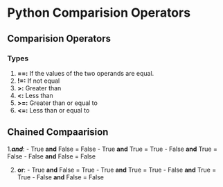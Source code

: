 # Python Comparision Operators 

## Comparision Operators

### Types

1. **==:** If the values of the two operands are equal.
2. **!=:** If not equal
3. **>:** Greater than 
4. **<:** Less than
5. **>=:** Greater than or equal to 
6. **<=:** Less than or equal to

## Chained Compaarision 

1.***and***: - True **and** False = False
             - True **and** True = True
             - False **and** True = False
             - False **and** False = False
			 
			 
2. **or**:  - True **and** False = True
            - True **and** True = True
            - False **and** True = True
            - False **and** False = False
			  			 
